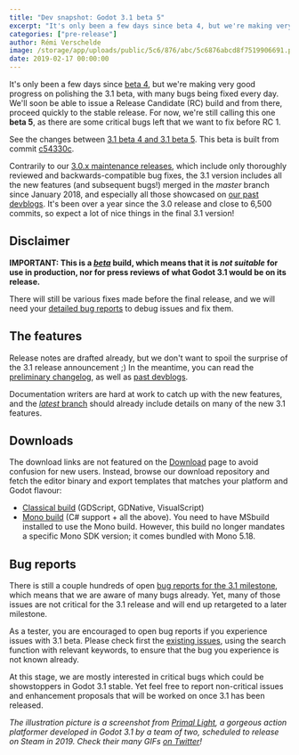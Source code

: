 ```yaml
---
title: "Dev snapshot: Godot 3.1 beta 5"
excerpt: "It's only been a few days since beta 4, but we're making very good progress on polishing the 3.1 beta, with many bugs being fixed every day. We'll soon be able to issue a Release Candidate (RC) build and from there, proceed quickly to the stable release. For now, we're still calling this one beta 5, as there are some critical bugs left that we want to fix before RC 1."
categories: ["pre-release"]
author: Rémi Verschelde
image: /storage/app/uploads/public/5c6/876/abc/5c6876abcd8f7519906691.png
date: 2019-02-17 00:00:00
---
```


It's only been a few days since [beta 4](/article/dev-snapshot-godot-3-1-beta-4), but we're making very good progress on polishing the 3.1 beta, with many bugs being fixed every day. We'll soon be able to issue a Release Candidate (RC) build and from there, proceed quickly to the stable release. For now, we're still calling this one **beta 5**, as there are some critical bugs left that we want to fix before RC 1.

See the changes between [3.1 beta 4 and 3.1 beta 5](https://github.com/godotengine/godot/compare/17809ca9a907b8d48bea2fd26ea42312a9eaaca4...c54330c6b0530d0fdc836f7349c4725eb7f309cb). This beta is built from commit [c54330c](https://github.com/godotengine/godot/commit/c54330c6b0530d0fdc836f7349c4725eb7f309cb).

Contrarily to our [3.0.x maintenance releases](/article/maintenance-release-godot-3-0-6), which include only thoroughly reviewed and backwards-compatible bug fixes, the 3.1 version includes all the new features (and subsequent bugs!) merged in the *master* branch since January 2018, and especially all those showcased on [our past devblogs](/devblog). It's been over a year since the 3.0 release and close to 6,500 commits, so expect a lot of nice things in the final 3.1 version!

## Disclaimer

**IMPORTANT: This is a [*beta*](https://en.wikipedia.org/wiki/Software_release_life_cycle#Beta) build, which means that it is *not suitable* for use in production, nor for press reviews of what Godot 3.1 would be on its release.**

There will still be various fixes made before the final release, and we will need your [detailed bug reports](https://github.com/godotengine/godot/issues) to debug issues and fix them.

## The features

Release notes are drafted already, but we don't want to spoil the surprise of the 3.1 release announcement ;)
In the meantime, you can read the [preliminary changelog](https://github.com/godotengine/godot/blob/master/CHANGELOG.md#unreleased), as well as [past devblogs](/devblog).

Documentation writers are hard at work to catch up with the new features, and the [*latest* branch](http://docs.godotengine.org/en/latest/) should already include details on many of the new 3.1 features.

## Downloads

The download links are not featured on the [Download](/download) page to avoid confusion for new users. Instead, browse our download repository and fetch the editor binary and export templates that matches your platform and Godot flavour:

- [Classical build](https://downloads.tuxfamily.org/godotengine/3.1/beta5) (GDScript, GDNative, VisualScript)
- [Mono build](https://downloads.tuxfamily.org/godotengine/3.1/beta5/mono) (C# support + all the above). You need to have MSbuild installed to use the Mono build. However, this build no longer mandates a specific Mono SDK version; it comes bundled with Mono 5.18.

## Bug reports

There is still a couple hundreds of open [bug reports for the 3.1 milestone](https://github.com/godotengine/godot/issues?q=is%3Aopen+is%3Aissue+milestone%3A3.1+label%3Abug), which means that we are aware of many bugs already. Yet, many of those issues are not critical for the 3.1 release and will end up retargeted to a later milestone.

As a tester, you are encouraged to open bug reports if you experience issues with 3.1 beta. Please check first the [existing issues](https://github.com/godotengine/godot/issues), using the search function with relevant keywords, to ensure that the bug you experience is not known already.

At this stage, we are mostly interested in critical bugs which could be showstoppers in Godot 3.1 stable. Yet feel free to report non-critical issues and enhancement proposals that will be worked on once 3.1 has been released.

*The illustration picture is a screenshot from *[Primal Light](https://twitter.com/PrimalLightGame)*, a gorgeous action platformer developed in Godot 3.1 by a team of two, scheduled to release on Steam in 2019. Check their many GIFs [on Twitter](https://twitter.com/PrimalLightGame)!*

